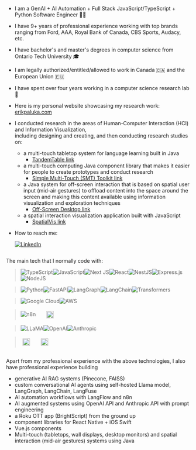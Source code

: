 - I am a GenAI + AI Automation + Full Stack JavaScript/TypeScript + Python Software Engineer 👨‍🔬
- I have 9+ years of professional experience working with top brands ranging from Ford, AAA, Royal Bank of Canada, CBS Sports, Audacy, etc.
- I have bachelor's and master's degrees in computer science from Ontario Tech University 🎓
- I am legally authorized/entitled/allowed to work in Canada 🇨🇦 and the European Union 🇪🇺

- I have spent over four years working in a computer science research lab 🔭
- Here is my personal website showcasing my research work: [erikpaluka.com](https://erikpaluka.com)
- I conducted research in the areas of Human-Computer Interaction (HCI) and Information Visualization, <br/> including designing and creating, and then conducting research studies on:
  - a multi-touch tabletop system for language learning built in Java
    - [TandemTable link](https://vialab.ca/research/tandemtable)
  - a multi-touch computing Java component library that makes it easier for people to create prototypes and conduct research
    -  [Simple Multi-Touch (SMT) Toolkit link](https://vialab.ca/research/simple-multi-touch-toolkit)
  - a Java system for off-screen interaction that is based on spatial user input (mid-air gestures) to offload content into the space around the screen and making this content available using information visualization and exploration techniques
    - [Off-Screen Desktop link](https://www.erikpaluka.com/research/off-screen-desktop/)
  - a spatial interaction visualization application built with JavaScript
    - [SpatialVis link](https://erikpaluka.com/research/spatialvis/) 
- How to reach me:

    [![LinkedIn](https://img.shields.io/badge/linkedin-%230077B5.svg?style=for-the-badge&logo=linkedin&logoColor=white)](https://www.linkedin.com/in/erikpaluka/)

<img width="100" heigh="100"/>

The main tech that I normally code with:

>![TypeScript](https://img.shields.io/badge/typescript-%23007ACC.svg?style=for-the-badge&logo=typescript&logoColor=white)![JavaScript](https://img.shields.io/badge/javascript-F7DF1E?style=for-the-badge&logo=javascript&logoColor=black)![Next JS](https://img.shields.io/badge/Next.JS-black?style=for-the-badge&logo=next.js&logoColor=white)![React](https://img.shields.io/badge/react-%2320232a.svg?style=for-the-badge&logo=react&logoColor=%2361DAFB)![NestJS](https://img.shields.io/badge/nestjs-%23E0234E.svg?style=for-the-badge&logo=nestjs&logoColor=white)![Express.js](https://img.shields.io/badge/express.js-%23404d59.svg?style=for-the-badge&logo=express&logoColor=%2361DAFB)![NodeJS](https://img.shields.io/badge/node.js-6DA55F?style=for-the-badge&logo=node.js&logoColor=white)

>![Python](https://img.shields.io/badge/python-3670A0?style=for-the-badge&logo=python&logoColor=ffdd54)![FastAPI](https://img.shields.io/badge/fastapi-%23009688.svg?style=for-the-badge&logo=fastapi&logoColor=white)![LangGraph](https://img.shields.io/badge/LangGraph-teal?style=for-the-badge&logo=langchain)![LangChain](https://img.shields.io/static/v1?style=for-the-badge&message=LangChain&color=ffffff&logo=langchain&logoColor=green&label=)![Transformers](https://img.shields.io/badge/Transformers-blue?style=for-the-badge&logo=HuggingFace)

>![Google Cloud](https://img.shields.io/badge/GoogleCloud-%234285F4.svg?style=for-the-badge&logo=google-cloud&logoColor=white)![AWS](https://img.shields.io/badge/AWS-%23FF9900.svg?style=for-the-badge&logo=amazon-aws&logoColor=white)

>![n8n](https://img.shields.io/badge/n8n-5b5b5b?style=for-the-badge&logo=n8n)
<img width="20px" height="1px" /><a href="https://www.langflow.org/" target="_blank" rel="noopener noreferrer"><img src="https://framerusercontent.com/images/nOfdJGAX6qhOog6bqsyOeqehA.svg" height="20" style="vertical-align: middle;padding:5px;"/></a>

>![LLaMA](https://img.shields.io/badge/llama-%234285F4.svg?style=for-the-badge&logo=meta&logoColor=white)![OpenAI](https://img.shields.io/badge/openai-412991.svg?style=for-the-badge&logo=openai&logoColor=white)![Anthropic](https://img.shields.io/static/v1?style=for-the-badge&message=Anthropic&color=191919&logo=Anthropic&logoColor=FFFFFF&label=)

><a href="https://gemini.google.com" target="_blank" rel="noopener noreferrer"><img src="https://upload.wikimedia.org/wikipedia/commons/thumb/4/45/Gemini_language_model_logo.png/330px-Gemini_language_model_logo.png" height="20" style="vertical-align: middle;padding:5px !important;"/></a><img width="20px" height="1px" /><a href="https://www.deepseek.com/" target="_blank" rel="noopener noreferrer"><img src="https://upload.wikimedia.org/wikipedia/commons/thumb/e/ec/DeepSeek_logo.svg/330px-DeepSeek_logo.svg.png" height="20" style="vertical-align: middle;padding:5px;"/></a>

<img width="100" heigh="100"/>

Apart from my professional experience with the above technologies, I also have professional experience building
- generative AI RAG systems (Pinecone, FAISS)
- custom conversational AI agents using self-hosted Llama model, LangGraph, LangChain, LangFuse
- AI automation workflows with LangFlow and n8n
- AI augmented systems using OpenAI API and Anthropic API with prompt engineering
- a Roku OTT app (BrightScript) from the ground up
- component libraries for React Native + iOS Swift
- Vue.js components
- Multi-touch (tabletops, wall displays, desktop monitors) and spatial interaction (mid-air gestures) systems using Java
